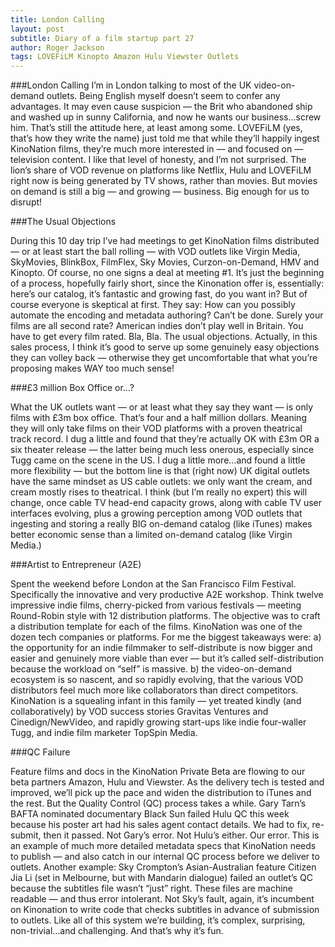 ```yaml
---
title: London Calling
layout: post
subtitle: Diary of a film startup part 27
author: Roger Jackson
tags: LOVEFiLM Kinopto Amazon Hulu Viewster Outlets
---
```

###London Calling
I’m in London talking to most of the UK video-on-demand outlets. Being English myself doesn’t seem to confer any advantages. It may even cause suspicion — the Brit who abandoned ship and washed up in sunny California, and now he wants our business…screw him.  That’s still the attitude here, at least among some. LOVEFiLM (yes, that’s how they write the name) just told me that while they’ll happily ingest KinoNation films, they’re much more interested in — and focused on — television content. I like that level of honesty, and I’m not surprised. The lion’s share of VOD revenue on platforms like Netflix, Hulu and LOVEFiLM right now is being generated by TV shows, rather than movies. But movies on demand is still a big — and growing — business. Big enough for us to disrupt!

###The Usual Objections

During this 10 day trip I’ve had meetings to get KinoNation films distributed — or at least start the ball rolling — with VOD outlets like Virgin Media, SkyMovies, BlinkBox, FilmFlex, Sky Movies, Curzon-on-Demand, HMV and Kinopto. Of course, no one signs a deal at meeting #1. It’s just the beginning of a process, hopefully fairly short, since the Kinonation offer is, essentially: here’s our catalog, it’s fantastic and growing fast, do you want in? But of course everyone is skeptical at first. They say: How can you possibly automate the encoding and metadata authoring? Can’t be done. Surely your films are all second rate? American indies don’t play well in Britain. You have to get every film rated. Bla, Bla.  The usual objections. Actually, in this sales process, I think it’s good to serve up some genuinely easy objections they can volley back — otherwise they get uncomfortable that what you’re proposing makes WAY too much sense!

###£3 million Box Office or…?

What the UK outlets want — or at least what they say they want — is only films with £3m box office. That’s four and a half million dollars. Meaning they will only take films on their VOD platforms with a proven theatrical track record. I dug a little and found that they’re actually OK with £3m OR a six theater release — the latter being much less onerous, especially since Tugg came on the scene in the US. I dug a little more…and found a little more flexibility — but the bottom line is that (right now) UK digital outlets have the same mindset as US cable outlets: we only want the cream, and cream mostly rises to theatrical. I think (but I’m really no expert) this will change, once cable TV head-end capacity grows, along with cable TV user interfaces evolving, plus a growing perception among VOD outlets that ingesting and storing a really BIG on-demand catalog (like iTunes) makes better economic sense than a limited on-demand catalog (like Virgin Media.)

###Artist to Entrepreneur (A2E)

Spent the weekend before London at the San Francisco Film Festival. Specifically the innovative and very productive A2E workshop. Think twelve impressive indie films, cherry-picked from various festivals — meeting Round-Robin style with 12 distribution platforms. The objective was to craft a distribution template for each of the films. KinoNation was one of the dozen tech companies or platforms. For me the biggest takeaways were: a) the opportunity for an indie filmmaker to self-distribute is now bigger and easier and genuinely more viable than ever — but it’s called self-distribution because the workload on “self” is massive. b) the video-on-demand ecosystem is so nascent, and so rapidly evolving, that the various VOD distributors feel much more like collaborators than direct competitors. KinoNation is a squealing infant in this family — yet treated kindly (and collaboratively) by VOD success stories Gravitas Ventures and Cinedign/NewVideo, and rapidly growing start-ups like indie four-waller Tugg, and indie film marketer TopSpin Media.

###QC Failure

Feature films and docs in the KinoNation Private Beta are flowing to our beta partners Amazon, Hulu and Viewster. As the delivery tech is tested and improved, we’ll pick up the pace and widen the distribution to iTunes and the rest. But the Quality Control (QC) process takes a while. Gary Tarn’s BAFTA nominated documentary Black Sun failed Hulu QC this week because his poster art had his sales agent contact details. We had to fix, re-submit, then it passed. Not Gary’s error. Not Hulu’s either. Our error. This is an example of much more detailed metadata specs that KinoNation needs to publish — and also catch in our internal QC process before we deliver to outlets. Another example: Sky Crompton’s Asian-Australian feature Citizen Jia Li (set in Melbourne, but with Mandarin dialogue) failed an outlet’s QC because the subtitles file wasn’t “just” right. These files are machine readable — and thus error intolerant. Not Sky’s fault, again, it’s incumbent on Kinonation to write code that checks subtitles in advance of submission to outlets. Like all of this system we’re building, it’s complex, surprising, non-trivial…and challenging. And that’s why it’s fun.
